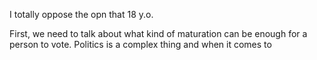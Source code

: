 I totally oppose the opn that 18 y.o. 

First, we need to talk about what kind of maturation can be enough for a person to vote. Politics is a complex thing and when it comes to